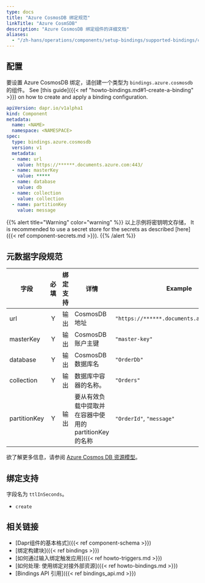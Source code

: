 ```yaml
---
type: docs
title: "Azure CosmosDB 绑定规范"
linkTitle: "Azure CosmSDB"
description: "Azure CosmosDB 绑定组件的详细文档"
aliases:
  - "/zh-hans/operations/components/setup-bindings/supported-bindings/cosmosdb/"
---
```


## 配置

要设置 Azure CosmosDB 绑定，请创建一个类型为 `bindings.azure.cosmosdb` 的组件。 See [this guide]({{< ref "howto-bindings.md#1-create-a-binding" >}}) on how to create and apply a binding configuration.


```yaml
apiVersion: dapr.io/v1alpha1
kind: Component
metadata:
  name: <NAME>
  namespace: <NAMESPACE>
spec:
  type: bindings.azure.cosmosdb
  version: v1
  metadata:
  - name: url
    value: https://******.documents.azure.com:443/
  - name: masterKey
    value: *****
  - name: database
    value: db
  - name: collection
    value: collection
  - name: partitionKey
    value: message
```

{{% alert title="Warning" color="warning" %}}
以上示例将密钥明文存储， It is recommended to use a secret store for the secrets as described [here]({{< ref component-secrets.md >}}).
{{% /alert %}}

## 元数据字段规范

| 字段           | 必填 | 绑定支持 | 详情                               | Example                                     |
| ------------ |:--:| ---- | -------------------------------- | ------------------------------------------- |
| url          | Y  | 输出   | CosmosDB 地址                      | `"https://******.documents.azure.com:443/"` |
| masterKey    | Y  | 输出   | CosmosDB 账户主键                    | `"master-key"`                              |
| database     | Y  | 输出   | CosmosDB 数据库名                    | `"OrderDb"`                                 |
| collection   | Y  | 输出   | 数据库中容器的名称。                       | `"Orders"`                                  |
| partitionKey | Y  | 输出   | 要从有效负载中提取并在容器中使用的partitionKey的名称 | `"OrderId"`, `"message"`                    |

欲了解更多信息，请参阅 [Azure Cosmos DB 资源模型](https://docs.microsoft.com/azure/cosmos-db/account-databases-containers-items)。

## 绑定支持

字段名为 `ttlInSeconds`。

- `create`

## 相关链接

- [Dapr组件的基本格式]({{< ref component-schema >}})
- [绑定构建块]({{< ref bindings >}})
- [如何通过输入绑定触发应用]({{< ref howto-triggers.md >}})
- [如何处理: 使用绑定对接外部资源]({{< ref howto-bindings.md >}})
- [Bindings API 引用]({{< ref bindings_api.md >}})
